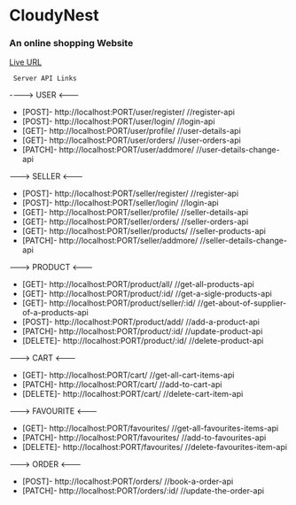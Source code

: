 # CloudyNest

### An online shopping Website

[Live URL](https://cloudynest.vercel.app/)

` Server API Links`

----> USER <---

- [POST]- http://localhost:PORT/user/register/ //register-api
- [POST]- http://localhost:PORT/user/login/ //login-api
- [GET]- http://localhost:PORT/user/profile/ //user-details-api
- [GET]- http://localhost:PORT/user/orders/ //user-orders-api
- [PATCH]- http://localhost:PORT/user/addmore/ //user-details-change-api

---> SELLER <---

- [POST]- http://localhost:PORT/seller/register/ //register-api
- [POST]- http://localhost:PORT/seller/login/ //login-api
- [GET]- http://localhost:PORT/seller/profile/ //seller-details-api
- [GET]- http://localhost:PORT/seller/orders/ //seller-orders-api
- [GET]- http://localhost:PORT/seller/products/ //seller-products-api
- [PATCH]- http://localhost:PORT/seller/addmore/ //seller-details-change-api

---> PRODUCT <---

- [GET]- http://localhost:PORT/product/all/ //get-all-products-api
- [GET]- http://localhost:PORT/product/:id/ //get-a-sigle-products-api
- [GET]- http://localhost:PORT/product/seller/:id/ //get-about-of-supplier-of-a-products-api
- [POST]- http://localhost:PORT/product/add/ //add-a-product-api
- [PATCH]- http://localhost:PORT/product/:id/ //update-product-api
- [DELETE]- http://localhost:PORT/product/:id/ //delete-product-api

---> CART <---

- [GET]- http://localhost:PORT/cart/ //get-all-cart-items-api
- [PATCH]- http://localhost:PORT/cart/ //add-to-cart-api
- [DELETE]- http://localhost:PORT/cart/ //delete-cart-item-api

---> FAVOURITE <---

- [GET]- http://localhost:PORT/favourites/ //get-all-favourites-items-api
- [PATCH]- http://localhost:PORT/favourites/ //add-to-favourites-api
- [DELETE]- http://localhost:PORT/favourites/ //delete-favourites-item-api

---> ORDER <---

- [POST]- http://localhost:PORT/orders/ //book-a-order-api
- [PATCH]- http://localhost:PORT/orders/:id/ //update-the-order-api
